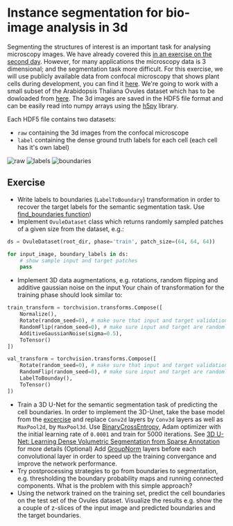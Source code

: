 # Instance segmentation for bio-image analysis in 3d

Segmenting the structures of interest is an important task for analysing microscopy images.
We have already covered this [in an exercise on the second day](https://github.com/constantinpape/training-deep-learning-models-for-vison/tree/master/day3#exercises).
However, for many applications the microscopy data is 3 dimensional; and the segmentation task more difficult.
For this exercise, we will use publicly available data from confocal microscopy that
shows plant cells during development, you can find it [here](https://osf.io/w38uf/).
We're going to work with a small subset of the Arabidopsis Thaliana Ovules dataset which has to be dowloaded
from [here](https://oc.embl.de/index.php/s/8giJ7SnNfknMzHO). The 3d images are saved in the HDF5 file format
and can be easily read into numpy arrays using the [h5py](https://docs.h5py.org/en/stable/) library.

Each HDF5 file contains two datasets:
- `raw` containing the 3d images from the confocal microscope
- `label` containing the dense ground truth labels for each cell (each cell has it's own label)

![raw](https://user-images.githubusercontent.com/4263537/94693558-29d5eb00-0334-11eb-833e-9f1ded0cb620.png)
![labels](https://user-images.githubusercontent.com/4263537/94693568-2cd0db80-0334-11eb-8053-709d0cfbdef1.png)
![boundaries](https://user-images.githubusercontent.com/4263537/94693573-2e9a9f00-0334-11eb-97f1-7056506cbc38.png)

## Exercise
- Write labels to boundaries (`LabelToBoundary`) transformation in order to recover the target labels for the semantic segmentation task.
Use [find_boundaries function](https://scikit-image.org/docs/dev/api/skimage.segmentation.html#skimage.segmentation.find_boundaries))
- Implement `OvuleDataset` class which returns randomly sampled patches of a given size from the dataset, e.g.: 
```python
ds = OvuleDataset(root_dir, phase='train', patch_size=(64, 64, 64))

for input_image, boundary_labels in ds:
    # show sample input and target patches
    pass
```

- Implement 3D data augmentations, e.g. rotations, random flipping and additive gaussian noise on the input
Your chain of transformation for the training phase should look similar to:
```python
train_transform = torchvision.transforms.Compose([
    Normalize(),
    Rotate(random_seed=0), # make sure that input and target validations have the same seed, i.e. input and target are always rotated by the same degree
    RandomFlip(random_seed=0), # make sure input and target are randomly flipped in the same way
    AdditiveGaussianNoise(sigma=0.5),
    ToTensor()
])

val_transform = torchvision.transforms.Compose([
    Rotate(random_seed=0), # make sure that input and target validations have the same seed, i.e. input and target are always rotated by the same degree
    RandomFlip(random_seed=0), # make sure input and target are randomly flipped in the same way
    LabelToBounday(),
    ToTensor()
])

```
- Train a 3D U-Net for the semantic segmentation task of predicting the cell boundaries. In order to implement the 3D-Unet,
take the base model from the [excercise](../day3/unet_pytorch.ipynb) and replace `Conv2d` layers by `Conv3d` layers
as well as `MaxPool2d`, by `MaxPool3d`. Use [BinaryCrossEntropy](https://pytorch.org/docs/stable/generated/torch.nn.BCELoss.html),
Adam optimizer with the initial learning rate of `0.0001` and train for 5000 iterations. 
See [3D U-Net: Learning Dense Volumetric Segmentation from Sparse Annotation](https://arxiv.org/abs/1606.06650) for more details
(Optional) Add [GroupNorm](https://pytorch.org/docs/stable/generated/torch.nn.GroupNorm.html#torch.nn.GroupNorm)
layers before each convolutional layer in order to speed up the training convergance and improve the network performance.
- Try postprocessing strategies to go from boundaries to segmentation, e.g. thresholding the boundary probability maps and running connected components.
What is the problem with this simple approach?
- Using the network trained on the training set, predict the cell boundaries on the test set of the Ovules dataset. Visualize the results
e.g. show the a couple of z-slices of the input image and predicted boundaries and the target boundaries.



